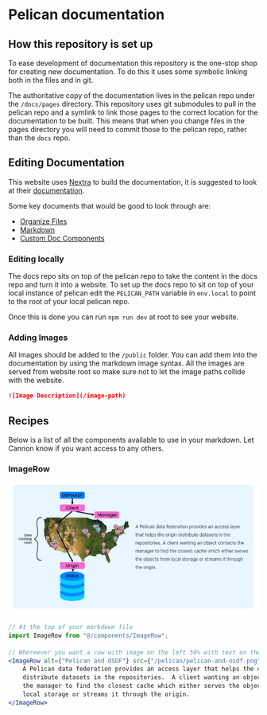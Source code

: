 # Pelican documentation

## How this repository is set up

To ease development of documentation this repository is the one-stop shop for creating new documentation. To do this 
it uses some symbolic linking both in the files and in git. 

The authoritative copy of the documentation lives in the pelican repo under the `/docs/pages` directory. This repository
uses git submodules to pull in the pelican repo and a symlink to link those pages to the correct location for the
documentation to be built. This means that when you change files in the pages directory you will need to commit those to 
the pelican repo, rather than the `docs` repo.

## Editing Documentation

This website uses [Nextra](https://nextra.site/) to build the documentation, it is suggested to look at their
[documentation](https://nextra.site/docs).

Some key documents that would be good to look through are:
- [Organize Files](https://nextra.site/docs/guide/organize-files)
- [Markdown](https://nextra.site/docs/guide/markdown)
- [Custom Doc Components](https://nextra.site/docs/guide/built-ins)

### Editing locally

The docs repo sits on top of the pelican repo to take the content in the docs repo and turn it into a website. To 
set up the docs repo to sit on top of your local instance of pelican edit the `PELICAN_PATH` variable in `env.local` to 
point to the root of your local pelican repo. 

Once this is done you can run `npm run dev` at root to see your website.

### Adding Images

All images should be added to the `/public` folder. You can add them into the documentation by using the markdown image
syntax. All the images are served from website root so make sure not to let the image paths collide with the website. 

```markdown
![Image Description](/image-path)
```

## Recipes

Below is a list of all the components available to use in your markdown. Let Cannon know if you want access to any
others.

### ImageRow

![ImageRow View](.github/images/ImageRow.png)

```jsx
// At the top of your markdown file
import ImageRow from "@/components/ImageRow";

// Whereever you want a row with image on the left 50% with text on the right 50%
<ImageRow alt={"Pelican and OSDF"} src={"/pelican/pelican-and-osdf.png"}>
	A Pelican data federation provides an access layer that helps the origin
	distribute datasets in the repositories.  A client wanting an object contacts
	the manager to find the closest cache which either serves the objects from
	local storage or streams it through the origin.
</ImageRow>
```